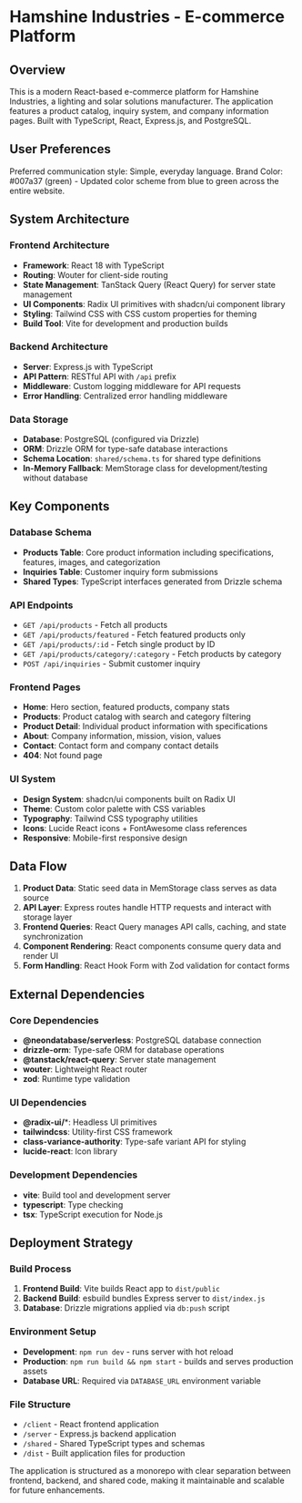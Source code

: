# Hamshine Industries - E-commerce Platform

## Overview

This is a modern React-based e-commerce platform for Hamshine Industries, a lighting and solar solutions manufacturer. The application features a product catalog, inquiry system, and company information pages. Built with TypeScript, React, Express.js, and PostgreSQL.

## User Preferences

Preferred communication style: Simple, everyday language.
Brand Color: #007a37 (green) - Updated color scheme from blue to green across the entire website.

## System Architecture

### Frontend Architecture
- **Framework**: React 18 with TypeScript
- **Routing**: Wouter for client-side routing
- **State Management**: TanStack Query (React Query) for server state management
- **UI Components**: Radix UI primitives with shadcn/ui component library
- **Styling**: Tailwind CSS with CSS custom properties for theming
- **Build Tool**: Vite for development and production builds

### Backend Architecture
- **Server**: Express.js with TypeScript
- **API Pattern**: RESTful API with `/api` prefix
- **Middleware**: Custom logging middleware for API requests
- **Error Handling**: Centralized error handling middleware

### Data Storage
- **Database**: PostgreSQL (configured via Drizzle)
- **ORM**: Drizzle ORM for type-safe database interactions
- **Schema Location**: `shared/schema.ts` for shared type definitions
- **In-Memory Fallback**: MemStorage class for development/testing without database

## Key Components

### Database Schema
- **Products Table**: Core product information including specifications, features, images, and categorization
- **Inquiries Table**: Customer inquiry form submissions
- **Shared Types**: TypeScript interfaces generated from Drizzle schema

### API Endpoints
- `GET /api/products` - Fetch all products
- `GET /api/products/featured` - Fetch featured products only
- `GET /api/products/:id` - Fetch single product by ID
- `GET /api/products/category/:category` - Fetch products by category
- `POST /api/inquiries` - Submit customer inquiry

### Frontend Pages
- **Home**: Hero section, featured products, company stats
- **Products**: Product catalog with search and category filtering
- **Product Detail**: Individual product information with specifications
- **About**: Company information, mission, vision, values
- **Contact**: Contact form and company contact details
- **404**: Not found page

### UI System
- **Design System**: shadcn/ui components built on Radix UI
- **Theme**: Custom color palette with CSS variables
- **Typography**: Tailwind CSS typography utilities
- **Icons**: Lucide React icons + FontAwesome class references
- **Responsive**: Mobile-first responsive design

## Data Flow

1. **Product Data**: Static seed data in MemStorage class serves as data source
2. **API Layer**: Express routes handle HTTP requests and interact with storage layer
3. **Frontend Queries**: React Query manages API calls, caching, and state synchronization
4. **Component Rendering**: React components consume query data and render UI
5. **Form Handling**: React Hook Form with Zod validation for contact forms

## External Dependencies

### Core Dependencies
- **@neondatabase/serverless**: PostgreSQL database connection
- **drizzle-orm**: Type-safe ORM for database operations
- **@tanstack/react-query**: Server state management
- **wouter**: Lightweight React router
- **zod**: Runtime type validation

### UI Dependencies
- **@radix-ui/***: Headless UI primitives
- **tailwindcss**: Utility-first CSS framework
- **class-variance-authority**: Type-safe variant API for styling
- **lucide-react**: Icon library

### Development Dependencies
- **vite**: Build tool and development server
- **typescript**: Type checking
- **tsx**: TypeScript execution for Node.js

## Deployment Strategy

### Build Process
1. **Frontend Build**: Vite builds React app to `dist/public`
2. **Backend Build**: esbuild bundles Express server to `dist/index.js`
3. **Database**: Drizzle migrations applied via `db:push` script

### Environment Setup
- **Development**: `npm run dev` - runs server with hot reload
- **Production**: `npm run build && npm start` - builds and serves production assets
- **Database URL**: Required via `DATABASE_URL` environment variable

### File Structure
- `/client` - React frontend application
- `/server` - Express.js backend application  
- `/shared` - Shared TypeScript types and schemas
- `/dist` - Built application files for production

The application is structured as a monorepo with clear separation between frontend, backend, and shared code, making it maintainable and scalable for future enhancements.